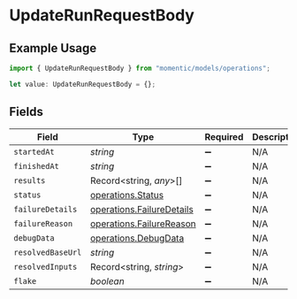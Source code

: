 # UpdateRunRequestBody

## Example Usage

```typescript
import { UpdateRunRequestBody } from "momentic/models/operations";

let value: UpdateRunRequestBody = {};
```

## Fields

| Field                                                                  | Type                                                                   | Required                                                               | Description                                                            |
| ---------------------------------------------------------------------- | ---------------------------------------------------------------------- | ---------------------------------------------------------------------- | ---------------------------------------------------------------------- |
| `startedAt`                                                            | *string*                                                               | :heavy_minus_sign:                                                     | N/A                                                                    |
| `finishedAt`                                                           | *string*                                                               | :heavy_minus_sign:                                                     | N/A                                                                    |
| `results`                                                              | Record<string, *any*>[]                                                | :heavy_minus_sign:                                                     | N/A                                                                    |
| `status`                                                               | [operations.Status](../../models/operations/status.md)                 | :heavy_minus_sign:                                                     | N/A                                                                    |
| `failureDetails`                                                       | [operations.FailureDetails](../../models/operations/failuredetails.md) | :heavy_minus_sign:                                                     | N/A                                                                    |
| `failureReason`                                                        | [operations.FailureReason](../../models/operations/failurereason.md)   | :heavy_minus_sign:                                                     | N/A                                                                    |
| `debugData`                                                            | [operations.DebugData](../../models/operations/debugdata.md)           | :heavy_minus_sign:                                                     | N/A                                                                    |
| `resolvedBaseUrl`                                                      | *string*                                                               | :heavy_minus_sign:                                                     | N/A                                                                    |
| `resolvedInputs`                                                       | Record<string, *string*>                                               | :heavy_minus_sign:                                                     | N/A                                                                    |
| `flake`                                                                | *boolean*                                                              | :heavy_minus_sign:                                                     | N/A                                                                    |